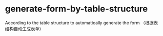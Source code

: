 # generate-form-by-table-structure
According to the table structure to automatically generate the form （根据表结构自动生成表单）
